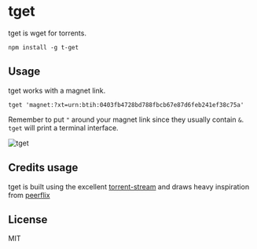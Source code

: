 # tget

tget is wget for torrents.

```
npm install -g t-get
```

## Usage

tget works with a magnet link.

```
tget 'magnet:?xt=urn:btih:0403fb4728bd788fbcb67e87d6feb241ef38c75a'
```

Remember to put `"` around your magnet link since they usually contain `&`.
`tget` will print a terminal interface.

![tget](https://raw.github.com/jeffjose/tget/master/tget.png)

## Credits usage

tget is built using the excellent [torrent-stream](https://github.com/mafintosh/torrent-stream) and draws heavy inspiration from [peerflix](https://github.com/mafintosh/peerflix)

## License

MIT
